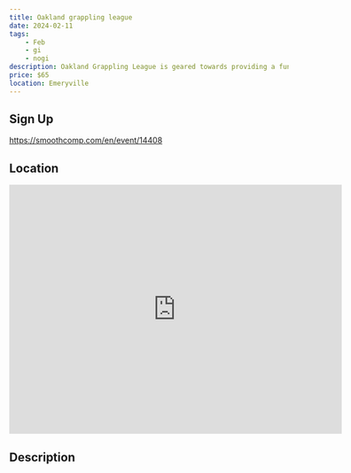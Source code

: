 ```yaml
---
title: Oakland grappling league
date: 2024-02-11
tags:
    - Feb
    - gi 
    - nogi 
description: Oakland Grappling League is geared towards providing a fun competition experience for kids and families
price: $65
location: Emeryville
---
```

## Sign Up
https://smoothcomp.com/en/event/14408

## Location
<iframe src="https://www.google.com/maps/embed?pb=!1m18!1m12!1m3!1d12345.6789!2d-122.2848853!3d37.8345633!2m3!1f0!2f0!3f0!3m2!1i1024!2i768!4f13.1!3m3!1m2!1s0x0%3A0x0!2z37.8345633!5e0!3m2!1sen!2sus!4v1234567890" width="600" height="450" style="border:0;" allowfullscreen="" loading="lazy"></iframe>

## Description
